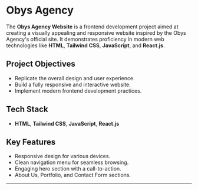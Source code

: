 
# Obys Agency

The **Obys Agency Website** is a frontend development project aimed at creating a visually appealing and responsive website inspired by the Obys Agency's official site. It demonstrates proficiency in modern web technologies like **HTML**, **Tailwind CSS**, **JavaScript**, and **React.js**.

## Project Objectives
- Replicate the overall design and user experience.
- Build a fully responsive and interactive website.
- Implement modern frontend development practices.

## Tech Stack
- **HTML**, **Tailwind CSS**, **JavaScript**, **React.js**

## Key Features
- Responsive design for various devices.
- Clean navigation menu for seamless browsing.
- Engaging hero section with a call-to-action.
- About Us, Portfolio, and Contact Form sections.

---

